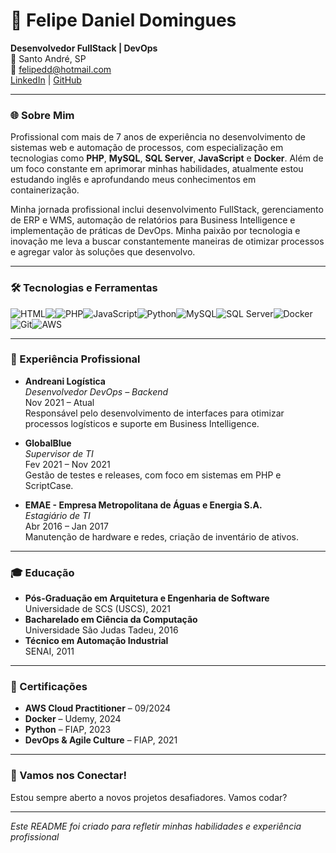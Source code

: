# 👋 Felipe Daniel Domingues

**Desenvolvedor FullStack | DevOps**  
📍 Santo André, SP  
📧 [felipedd@hotmail.com](mailto:felipedd@hotmail.com)  
[LinkedIn](https://linkedin.com/in/felipe-domingues) | [GitHub](https://github.com/Felipedmgs)

---

### 🌐 Sobre Mim

Profissional com mais de 7 anos de experiência no desenvolvimento de sistemas web e automação de processos, com especialização em tecnologias como **PHP**, **MySQL**, **SQL Server**, **JavaScript** e **Docker**. Além de um foco constante em aprimorar minhas habilidades, atualmente estou estudando inglês e aprofundando meus conhecimentos em containerização.

Minha jornada profissional inclui desenvolvimento FullStack, gerenciamento de ERP e WMS, automação de relatórios para Business Intelligence e implementação de práticas de DevOps. Minha paixão por tecnologia e inovação me leva a buscar constantemente maneiras de otimizar processos e agregar valor às soluções que desenvolvo.

---

### 🛠️ Tecnologias e Ferramentas

<div style="display: flex; flex-wrap: wrap;">
  <img src="https://img.shields.io/badge/HTML-E34F26?style=for-the-badge&logo=html5&logoColor=white" alt="HTML" />
  <img src="https://img.shields.io/badge/CSS-1572B6?style=for-the-badge&logo=css3&logoColor=white alt="HTML" />  
  <img src="https://img.shields.io/badge/PHP-777BB4?style=for-the-badge&logo=php&logoColor=white" alt="PHP" />
  <img src="https://img.shields.io/badge/JavaScript-F7DF1E?style=for-the-badge&logo=javascript&logoColor=black" alt="JavaScript" />
  <img src="https://img.shields.io/badge/Python-3776AB?style=for-the-badge&logo=python&logoColor=white" alt="Python" />
  <img src="https://img.shields.io/badge/MySQL-4479A1?style=for-the-badge&logo=mysql&logoColor=white" alt="MySQL" />
  <img src="https://img.shields.io/badge/SQL_Server-CC2927?style=for-the-badge&logo=microsoft-sql-server&logoColor=white" alt="SQL Server" />
  <img src="https://img.shields.io/badge/Docker-2496ED?style=for-the-badge&logo=docker&logoColor=white" alt="Docker" />
  <img src="https://img.shields.io/badge/Git-F05032?style=for-the-badge&logo=git&logoColor=white" alt="Git" />
  <img src="https://img.shields.io/badge/AWS-232F3E?style=for-the-badge&logo=amazon-aws&logoColor=white" alt="AWS" />
</div>

---

### 💼 Experiência Profissional

- **Andreani Logística**  
  *Desenvolvedor DevOps – Backend*  
  Nov 2021 – Atual  
  Responsável pelo desenvolvimento de interfaces para otimizar processos logísticos e suporte em Business Intelligence.

- **GlobalBlue**  
  *Supervisor de TI*  
  Fev 2021 – Nov 2021  
  Gestão de testes e releases, com foco em sistemas em PHP e ScriptCase.

- **EMAE - Empresa Metropolitana de Águas e Energia S.A.**  
  *Estagiário de TI*  
  Abr 2016 – Jan 2017  
  Manutenção de hardware e redes, criação de inventário de ativos.

---

### 🎓 Educação

- **Pós-Graduação em Arquitetura e Engenharia de Software**  
  Universidade de SCS (USCS), 2021
- **Bacharelado em Ciência da Computação**  
  Universidade São Judas Tadeu, 2016
- **Técnico em Automação Industrial**  
  SENAI, 2011

---

### 📜 Certificações

- **AWS Cloud Practitioner** – 09/2024
- **Docker** – Udemy, 2024
- **Python** – FIAP, 2023
- **DevOps & Agile Culture** – FIAP, 2021

---

### 🚀 Vamos nos Conectar!

Estou sempre aberto a novos projetos desafiadores. Vamos codar?

---

*Este README foi criado para refletir minhas habilidades e experiência profissional*
